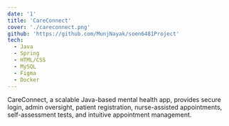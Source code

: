 ```yaml
---
date: '1'
title: 'CareConnect'
cover: './careconnect.png'
github: 'https://github.com/MunjNayak/soen6481Project'
tech:
  - Java
  - Spring
  - HTML/CSS
  - MySQL
  - Figma
  - Docker
---
```


CareConnect, a scalable Java-based mental health app, provides secure login, admin oversight, patient registration,
nurse-assisted appointments, self-assessment tests, and intuitive appointment management.
